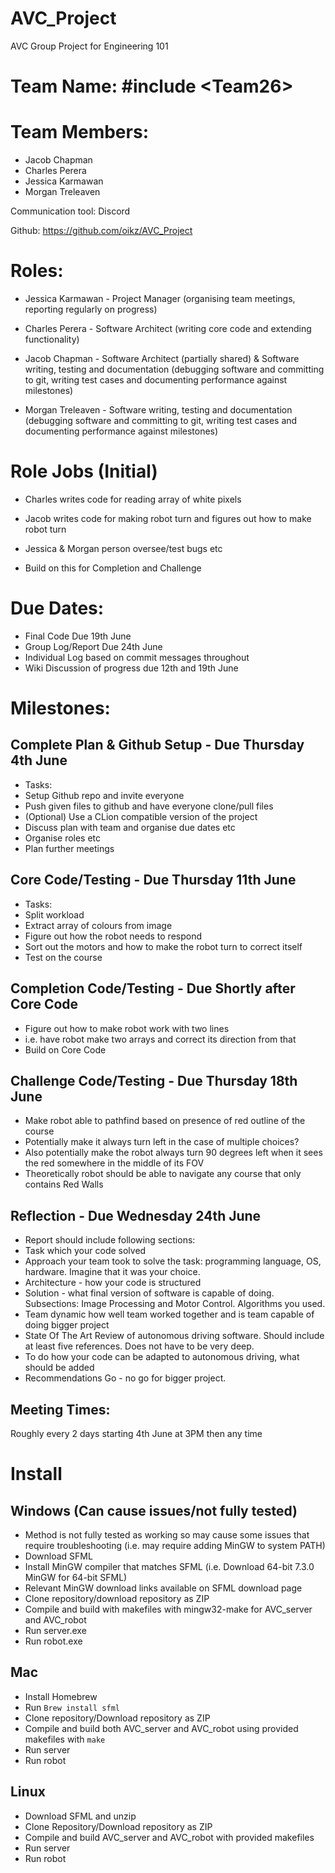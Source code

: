 # AVC_Project
AVC Group Project for Engineering 101

# Team Name: #include \<Team26>

# Team Members:
* Jacob Chapman
* Charles Perera
* Jessica Karmawan
* Morgan Treleaven

Communication tool:
Discord

Github: https://github.com/oikz/AVC_Project

# Roles:
* Jessica Karmawan - Project Manager (organising team meetings, reporting regularly on progress)

* Charles Perera - Software Architect (writing core code and extending functionality)

* Jacob Chapman - Software Architect (partially shared) & Software writing, testing and documentation (debugging software and committing to git, writing test cases and documenting performance against milestones)

* Morgan Treleaven - Software writing, testing and documentation (debugging software and committing to git, writing test cases and documenting performance against milestones)


# Role Jobs (Initial)
* Charles writes code for reading array of white pixels
* Jacob writes code for making robot turn and figures out how to make robot turn
* Jessica & Morgan person oversee/test bugs etc

* Build on this for Completion and Challenge



# Due Dates:
* Final Code Due 19th June
* Group Log/Report Due 24th June
* Individual Log based on commit messages throughout
* Wiki Discussion of progress due 12th and 19th June


# Milestones:
## Complete Plan & Github Setup - Due Thursday 4th June
*    Tasks:
*    Setup Github repo and invite everyone
*    Push given files to github and have everyone clone/pull files
*    (Optional) Use a CLion compatible version of the project
*    Discuss plan with team and organise due dates etc
*    Organise roles etc
*    Plan further meetings

## Core Code/Testing            - Due Thursday 11th June
*    Tasks:
*    Split workload
*    Extract array of colours from image
*    Figure out how the robot needs to respond
*    Sort out the motors and how to make the robot turn to correct itself
*    Test on the course

## Completion Code/Testing      - Due Shortly after Core Code
*    Figure out how to make robot work with two lines
*    i.e. have robot make two arrays and correct its direction from that
*    Build on Core Code
    
## Challenge Code/Testing       - Due Thursday 18th June
*    Make robot able to pathfind based on presence of red outline of the course 
*    Potentially make it always turn left in the case of multiple choices?
*    Also potentially make the robot always turn 90 degrees left when it sees the red somewhere in the middle of its FOV
*    Theoretically robot should be able to navigate any course that only contains Red Walls

## Reflection                   - Due Wednesday 24th June
* Report should include following sections:
*    Task which your code solved
*    Approach your team took to solve the task: programming language, OS, hardware. Imagine that it was your choice.
*    Architecture - how your code is structured
*    Solution - what final version of software is capable of doing. Subsections: Image Processing and Motor Control. Algorithms you used.
*    Team dynamic how well team worked together and is team capable of doing bigger project
*    State Of The Art Review of autonomous driving software. Should include at least five references. Does not have to be very deep.
*    To do how your code can be adapted to autonomous driving, what should be added
*    Recommendations Go - no go for bigger project. 


## Meeting Times:
Roughly every 2 days starting 4th June at 3PM then any time


# Install

## Windows (Can cause issues/not fully tested)
* Method is not fully tested as working so may cause some issues that require troubleshooting (i.e. may require adding MinGW to system PATH)
* Download SFML 
* Install MinGW compiler that matches SFML (i.e. Download 64-bit 7.3.0 MinGW for 64-bit SFML)
* Relevant MinGW download links available on SFML download page
* Clone repository/download repository as ZIP
* Compile and build with makefiles with mingw32-make for AVC_server and AVC_robot
* Run server.exe
* Run robot.exe

## Mac
* Install Homebrew  
* Run ```Brew install sfml```  
* Clone repository/Download repository as ZIP
* Compile and build both AVC_server and AVC_robot using provided makefiles with ```make```
* Run server
* Run robot

## Linux
* Download SFML and unzip
* Clone Repository/Download repository as ZIP
* Compile and build AVC_server and AVC_robot with provided makefiles
* Run server
* Run robot
